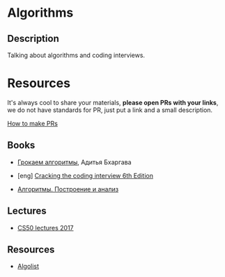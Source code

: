 # Algorithms

## Description

Talking about algorithms and coding interviews.

# Resources

It's always cool to share your materials, **please open PRs with your links**, we do not have standards for PR, just put a link and a small description.

[How to make PRs](https://help.github.com/articles/creating-a-pull-request/)

## Books

* [Грокаем алгоритмы](https://www.ozon.ru/context/detail/id/139296295/), Адитья Бхаргава

* [eng] [Cracking the coding interview 6th Edition](https://www.amazon.com/Cracking-Coding-Interview-Programming-Questions/dp/098478280X)

* [Алгоритмы. Построение и анализ](https://www.ozon.ru/context/detail/id/33769775/)

## Lectures

* [CS50 lectures 2017](https://www.youtube.com/playlist?list=PLhQjrBD2T3828ZVcVzEIhsHVgjANGZveu)

## Resources

* [Algolist](http://algolist.manual.ru/)